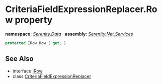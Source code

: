 # CriteriaFieldExpressionReplacer.Row property
**namespace:** *[Serenity.Data](../../README.md#serenity.data-namespace)*   **assembly**: *[Serenity.Net.Services](../../README.md)*

```csharp
protected IRow Row { get; }
```

## See Also

* interface [IRow](../Serenity.Net.Entity/../IRow.md)
* class [CriteriaFieldExpressionReplacer](../CriteriaFieldExpressionReplacer.md)